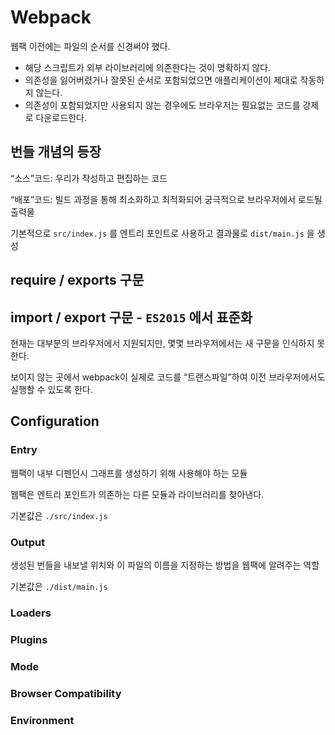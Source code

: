 # Webpack

웹팩 이전에는 파일의 순서를 신경써야 했다.

- 해당 스크립트가 외부 라이브러리에 의존한다는 것이 명확하지 않다.
- 의존성을 잃어버렸거나 잘못된 순서로 포함되었으면 애플리케이션이 제대로 작동하지 않는다.
- 의존성이 포함되었지만 사용되지 않는 경우에도 브라우저는 필요없는 코드를 강제로 다운로드한다.

## 번들 개념의 등장

“소스”코드: 우리가 작성하고 편집하는 코드

“배포”코드: 빌드 과정을 통해 최소화하고 최적화되어 궁극적으로 브라우저에서 로드될 출력물

기본적으로 `src/index.js` 를 엔트리 포인트로 사용하고 결과물로 `dist/main.js` 을 생성

## require / exports 구문

## import / export 구문 - `ES2015` 에서 표준화

현재는 대부분의 브라우저에서 지원되지만, 몇몇 브라우저에서는 새 구문을 인식하지 못한다.

보이지 않는 곳에서 webpack이 실제로 코드를 “트랜스파일”하여 이전 브라우저에서도 실행할 수 있도록 한다.

## Configuration

### Entry

웹팩이 내부 디펜던시 그래프를 생성하기 위해 사용해야 하는 모듈

웹팩은 엔트리 포인트가 의존하는 다른 모듈과 라이브러리를 찾아낸다.

기본값은 `./src/index.js`

### Output

생성된 번들을 내보낼 위치와 이 파일의 이름을 지정하는 방법을 웹팩에 알려주는 역할

기본값은 `./dist/main.js`

### Loaders

### Plugins

### Mode

### Browser Compatibility

### Environment
